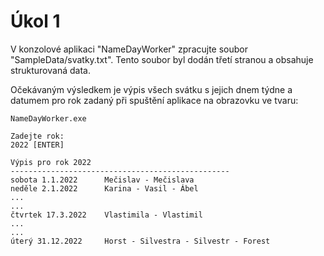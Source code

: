 # Úkol 1
V konzolové aplikaci "NameDayWorker" zpracujte soubor "SampleData/svatky.txt".
Tento soubor byl dodán třetí stranou a obsahuje strukturovaná data.

Očekávaným výsledkem je výpis všech svátku s jejich dnem týdne a datumem pro rok zadaný při spuštění aplikace na obrazovku ve tvaru:

```
NameDayWorker.exe

Zadejte rok:
2022 [ENTER]

Výpis pro rok 2022
-------------------------------------------------
sobota 1.1.2022      Mečislav - Mečislava
neděle 2.1.2022      Karina - Vasil - Ábel
...
...
čtvrtek 17.3.2022    Vlastimila - Vlastimil
...
...
úterý 31.12.2022     Horst - Silvestra - Silvestr - Forest
```

